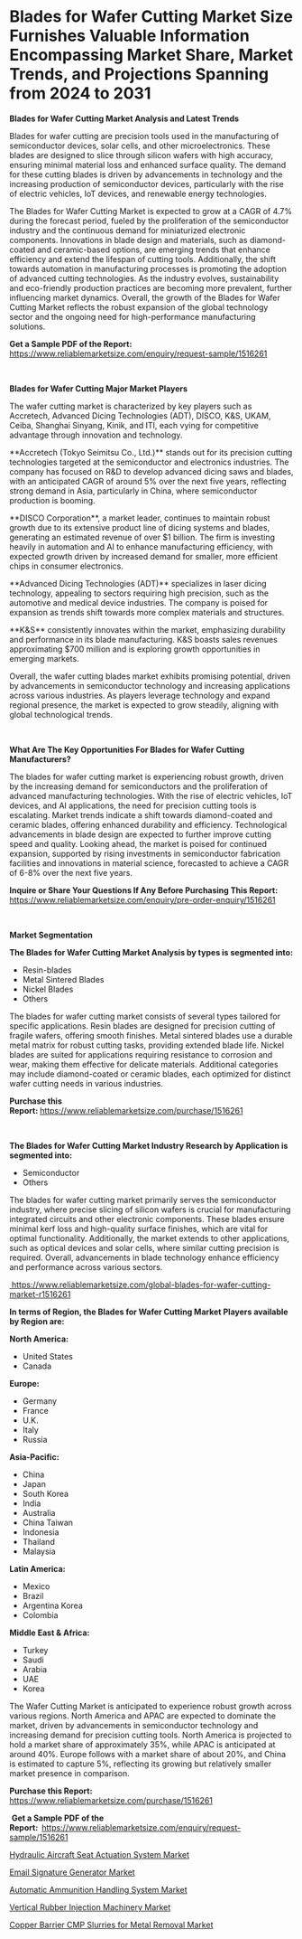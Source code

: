 <p><h1>Blades for Wafer Cutting Market Size Furnishes Valuable Information Encompassing Market Share, Market Trends, and Projections Spanning from 2024 to 2031</h1></p><p><strong>Blades for Wafer Cutting Market Analysis and Latest Trends</strong></p>
<p><p>Blades for wafer cutting are precision tools used in the manufacturing of semiconductor devices, solar cells, and other microelectronics. These blades are designed to slice through silicon wafers with high accuracy, ensuring minimal material loss and enhanced surface quality. The demand for these cutting blades is driven by advancements in technology and the increasing production of semiconductor devices, particularly with the rise of electric vehicles, IoT devices, and renewable energy technologies.</p><p>The Blades for Wafer Cutting Market is expected to grow at a CAGR of 4.7% during the forecast period, fueled by the proliferation of the semiconductor industry and the continuous demand for miniaturized electronic components. Innovations in blade design and materials, such as diamond-coated and ceramic-based options, are emerging trends that enhance efficiency and extend the lifespan of cutting tools. Additionally, the shift towards automation in manufacturing processes is promoting the adoption of advanced cutting technologies. As the industry evolves, sustainability and eco-friendly production practices are becoming more prevalent, further influencing market dynamics. Overall, the growth of the Blades for Wafer Cutting Market reflects the robust expansion of the global technology sector and the ongoing need for high-performance manufacturing solutions.</p></p>
<p><strong>Get a Sample PDF of the Report:&nbsp;</strong> <a href="https://www.reliablemarketsize.com/enquiry/request-sample/1516261?utm_campaign=1133&utm_medium=2&utm_source=Github&utm_content=ia&utm_term=27102024&utm_id=blades-for-wafer-cutting">https://www.reliablemarketsize.com/enquiry/request-sample/1516261</a></p>
<p>&nbsp;</p>
<p><strong>Blades for Wafer Cutting Major Market Players</strong></p>
<p><p>The wafer cutting market is characterized by key players such as Accretech, Advanced Dicing Technologies (ADT), DISCO, K&S, UKAM, Ceiba, Shanghai Sinyang, Kinik, and ITI, each vying for competitive advantage through innovation and technology.</p><p>**Accretech (Tokyo Seimitsu Co., Ltd.)** stands out for its precision cutting technologies targeted at the semiconductor and electronics industries. The company has focused on R&D to develop advanced dicing saws and blades, with an anticipated CAGR of around 5% over the next five years, reflecting strong demand in Asia, particularly in China, where semiconductor production is booming.</p><p>**DISCO Corporation**, a market leader, continues to maintain robust growth due to its extensive product line of dicing systems and blades, generating an estimated revenue of over $1 billion. The firm is investing heavily in automation and AI to enhance manufacturing efficiency, with expected growth driven by increased demand for smaller, more efficient chips in consumer electronics.</p><p>**Advanced Dicing Technologies (ADT)** specializes in laser dicing technology, appealing to sectors requiring high precision, such as the automotive and medical device industries. The company is poised for expansion as trends shift towards more complex materials and structures.</p><p>**K&S** consistently innovates within the market, emphasizing durability and performance in its blade manufacturing. K&S boasts sales revenues approximating $700 million and is exploring growth opportunities in emerging markets.</p><p>Overall, the wafer cutting blades market exhibits promising potential, driven by advancements in semiconductor technology and increasing applications across various industries. As players leverage technology and expand regional presence, the market is expected to grow steadily, aligning with global technological trends.</p></p>
<p>&nbsp;</p>
<p><strong>What Are The Key Opportunities For Blades for Wafer Cutting Manufacturers?</strong></p>
<p><p>The blades for wafer cutting market is experiencing robust growth, driven by the increasing demand for semiconductors and the proliferation of advanced manufacturing technologies. With the rise of electric vehicles, IoT devices, and AI applications, the need for precision cutting tools is escalating. Market trends indicate a shift towards diamond-coated and ceramic blades, offering enhanced durability and efficiency. Technological advancements in blade design are expected to further improve cutting speed and quality. Looking ahead, the market is poised for continued expansion, supported by rising investments in semiconductor fabrication facilities and innovations in material science, forecasted to achieve a CAGR of 6-8% over the next five years.</p></p>
<p><strong>Inquire or Share Your Questions If Any Before Purchasing This Report:</strong> <a href="https://www.reliablemarketsize.com/enquiry/pre-order-enquiry/1516261?utm_campaign=1133&utm_medium=2&utm_source=Github&utm_content=ia&utm_term=27102024&utm_id=blades-for-wafer-cutting">https://www.reliablemarketsize.com/enquiry/pre-order-enquiry/1516261</a></p>
<p>&nbsp;</p>
<p><strong>Market Segmentation</strong></p>
<p><strong>The Blades for Wafer Cutting Market Analysis by types is segmented into:</strong></p>
<p><ul><li>Resin-blades</li><li>Metal Sintered Blades</li><li>Nickel Blades</li><li>Others</li></ul></p>
<p><p>The blades for wafer cutting market consists of several types tailored for specific applications. Resin blades are designed for precision cutting of fragile wafers, offering smooth finishes. Metal sintered blades use a durable metal matrix for robust cutting tasks, providing extended blade life. Nickel blades are suited for applications requiring resistance to corrosion and wear, making them effective for delicate materials. Additional categories may include diamond-coated or ceramic blades, each optimized for distinct wafer cutting needs in various industries.</p></p>
<p><strong>Purchase this Report:&nbsp;</strong><a href="https://www.reliablemarketsize.com/purchase/1516261?utm_campaign=1133&utm_medium=2&utm_source=Github&utm_content=ia&utm_term=27102024&utm_id=blades-for-wafer-cutting">https://www.reliablemarketsize.com/purchase/1516261</a></p>
<p>&nbsp;</p>
<p><strong>The Blades for Wafer Cutting Market Industry Research by Application is segmented into:</strong></p>
<p><ul><li>Semiconductor</li><li>Others</li></ul></p>
<p><p>The blades for wafer cutting market primarily serves the semiconductor industry, where precise slicing of silicon wafers is crucial for manufacturing integrated circuits and other electronic components. These blades ensure minimal kerf loss and high-quality surface finishes, which are vital for optimal functionality. Additionally, the market extends to other applications, such as optical devices and solar cells, where similar cutting precision is required. Overall, advancements in blade technology enhance efficiency and performance across various sectors.</p></p>
<p><a href="https://www.reliablemarketsize.com/global-blades-for-wafer-cutting-market-r1516261?utm_campaign=1133&utm_medium=2&utm_source=Github&utm_content=ia&utm_term=27102024&utm_id=blades-for-wafer-cutting">&nbsp;https://www.reliablemarketsize.com/global-blades-for-wafer-cutting-market-r1516261</a></p>
<p><strong>In terms of Region, the Blades for Wafer Cutting Market Players available by Region are:</strong></p>
<p>
    <p> <strong> North America: </strong>
        <ul>
            <li>United States</li>
            <li>Canada</li>
        </ul>
        </p> 
    <p> <strong> Europe: </strong>
        <ul>
            <li>Germany</li>
            <li>France</li>
            <li>U.K.</li>
            <li>Italy</li>
            <li>Russia</li>
        </ul>
        </p> 
    <p> <strong> Asia-Pacific: </strong>
        <ul>
            <li>China</li>
            <li>Japan</li>
            <li>South Korea</li>
            <li>India</li>
            <li>Australia</li>
            <li>China Taiwan</li>
            <li>Indonesia</li>
            <li>Thailand</li>
            <li>Malaysia</li>
        </ul>
        </p> 
    <p> <strong> Latin America: </strong>
        <ul>
            <li>Mexico</li>
            <li>Brazil</li>
            <li>Argentina Korea</li>
            <li>Colombia</li>
        </ul>
        </p> 
    <p> <strong> Middle East & Africa: </strong>
        <ul>
            <li>Turkey</li>
            <li>Saudi</li>
            <li>Arabia</li>
            <li>UAE</li>
            <li>Korea</li>
        </ul>
    </p>
    </p>
<p><p>The Wafer Cutting Market is anticipated to experience robust growth across various regions. North America and APAC are expected to dominate the market, driven by advancements in semiconductor technology and increasing demand for precision cutting tools. North America is projected to hold a market share of approximately 35%, while APAC is anticipated at around 40%. Europe follows with a market share of about 20%, and China is estimated to capture 5%, reflecting its growing but relatively smaller market presence in comparison.</p></p>
<p><strong>Purchase this Report: </strong><a href="https://www.reliablemarketsize.com/purchase/1516261?utm_campaign=1133&utm_medium=2&utm_source=Github&utm_content=ia&utm_term=27102024&utm_id=blades-for-wafer-cutting">https://www.reliablemarketsize.com/purchase/1516261</a></p>
<p>&nbsp;<strong>Get a Sample PDF of the Report:&nbsp;&nbsp;</strong><a href="https://www.reliablemarketsize.com/enquiry/request-sample/1516261?utm_campaign=1133&utm_medium=2&utm_source=Github&utm_content=ia&utm_term=27102024&utm_id=blades-for-wafer-cutting">https://www.reliablemarketsize.com/enquiry/request-sample/1516261</a></p>
<p><strong></strong></p>
<p><p><a href="https://issuu.com/reportprime-2/docs/hydraulic-aircraft-seat-actuation-s_c43553ccae6c61?utm_campaign=1133&utm_medium=2&utm_source=Github&utm_content=ia&utm_term=27102024&utm_id=blades-for-wafer-cutting">Hydraulic Aircraft Seat Actuation System Market</a></p><p><a href="https://www.linkedin.com/pulse/email-signature-generator-market-size-share-growth-analysis-pnede?trk=public_post_embed_feed-article-content&utm_campaign=1133&utm_medium=2&utm_source=Github&utm_content=ia&utm_term=27102024&utm_id=blades-for-wafer-cutting">Email Signature Generator Market</a></p><p><a href="https://issuu.com/reportprime-2/docs/automatic-ammunition-handling-syste_c9244ee022377b?utm_campaign=1133&utm_medium=2&utm_source=Github&utm_content=ia&utm_term=27102024&utm_id=blades-for-wafer-cutting">Automatic Ammunition Handling System Market</a></p><p><a href="https://www.linkedin.com/pulse/vertical-rubber-injection-machinery-landscape-product-g7mce?trk=public_post_embed_feed-article-content&utm_campaign=1133&utm_medium=2&utm_source=Github&utm_content=ia&utm_term=27102024&utm_id=blades-for-wafer-cutting">Vertical Rubber Injection Machinery Market</a></p><p><a href="https://github.com/lakeishabuahb/Market-Research-Report-List-1/blob/main/copper-barrier-cmp-slurries-for-metal-removal-market.md?utm_campaign=1133&utm_medium=2&utm_source=Github&utm_content=ia&utm_term=27102024&utm_id=blades-for-wafer-cutting">Copper Barrier CMP Slurries for Metal Removal Market</a></p></p>